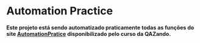 # **Automation Practice**

**Este projeto está sendo automatizado praticamente todas as funções do site <a href="https://automationpratice.com.br/" target="_blank">AutomationPratice</a> disponibilizado pelo curso da QAZando.**
